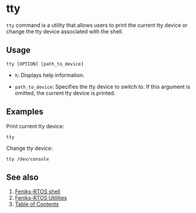 # tty

`tty` command is a utility that allows users to print the current tty device or
change the tty device associated with the shell.

## Usage

```console
tty [OPTION] [path_to_device]
```

- `h`: Displays help information.

- `path_to_device`: Specifies the tty device to switch to. If this argument is omitted, the current tty device is
printed.

## Examples

Print current tty device:

```console
tty
```

Change tty device:

```console
tty /dev/console
```

## See also

1. [Feniks-RTOS shell](../index.md)
2. [Feniks-RTOS Utilities](../../index.md)
3. [Table of Contents](../../../index.md)

